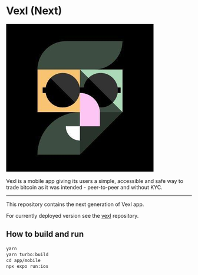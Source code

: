 # Vexl (Next)

![vexl](vexl.jpg)

Vexl is a mobile app giving its users a simple, accessible and safe way to trade bitcoin as it was intended - peer-to-peer and without KYC.

---

This repository contains the next generation of Vexl app.

For currently deployed version see the [vexl](https://github.com/vexl-it/vexl) repository.

## How to build and run

```
yarn
yarn turbo:build
cd app/mobile
npx expo run:ios
```
